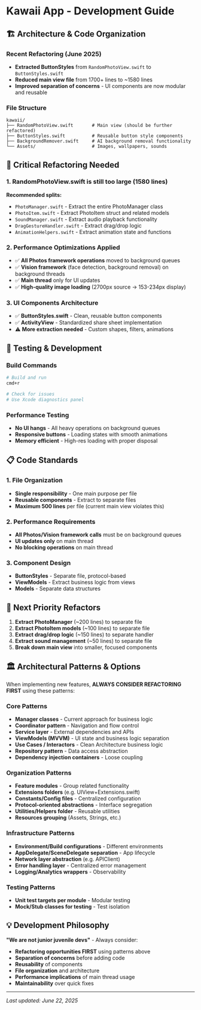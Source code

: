 # Kawaii App - Development Guide

## 🏗️ Architecture & Code Organization

### Recent Refactoring (June 2025)
- **Extracted ButtonStyles** from `RandomPhotoView.swift` to `ButtonStyles.swift`
- **Reduced main view file** from 1700+ lines to ~1580 lines
- **Improved separation of concerns** - UI components are now modular and reusable

### File Structure
```
kawaii/
├── RandomPhotoView.swift       # Main view (should be further refactored)
├── ButtonStyles.swift          # Reusable button style components
├── BackgroundRemover.swift     # AI background removal functionality
└── Assets/                     # Images, wallpapers, sounds
```

## 🚨 Critical Refactoring Needed

### 1. **RandomPhotoView.swift is still too large (1580 lines)**
**Recommended splits:**
- `PhotoManager.swift` - Extract the entire PhotoManager class
- `PhotoItem.swift` - Extract PhotoItem struct and related models
- `SoundManager.swift` - Extract audio playback functionality  
- `DragGestureHandler.swift` - Extract drag/drop logic
- `AnimationHelpers.swift` - Extract animation state and functions

### 2. **Performance Optimizations Applied**
- ✅ **All Photos framework operations** moved to background queues
- ✅ **Vision framework** (face detection, background removal) on background threads
- ✅ **Main thread** only for UI updates
- ✅ **High-quality image loading** (2700px source → 153-234px display)

### 3. **UI Components Architecture**
- ✅ **ButtonStyles.swift** - Clean, reusable button components
- ✅ **ActivityView** - Standardized share sheet implementation
- ⚠️ **More extraction needed** - Custom shapes, filters, animations

## 🧪 Testing & Development

### Build Commands
```bash
# Build and run
cmd+r

# Check for issues
# Use Xcode diagnostics panel
```

### Performance Testing
- **No UI hangs** - All heavy operations on background queues
- **Responsive buttons** - Loading states with smooth animations  
- **Memory efficient** - High-res loading with proper disposal

## 📋 Code Standards

### 1. **File Organization**
- **Single responsibility** - One main purpose per file
- **Reusable components** - Extract to separate files
- **Maximum 500 lines** per file (current main view violates this)

### 2. **Performance Requirements**
- **All Photos/Vision framework calls** must be on background queues
- **UI updates only** on main thread
- **No blocking operations** on main thread

### 3. **Component Design**
- **ButtonStyles** - Separate file, protocol-based
- **ViewModels** - Extract business logic from views
- **Models** - Separate data structures

## 🎯 Next Priority Refactors

1. **Extract PhotoManager** (~200 lines) to separate file
2. **Extract PhotoItem models** (~100 lines) to separate file  
3. **Extract drag/drop logic** (~150 lines) to separate handler
4. **Extract sound management** (~50 lines) to separate file
5. **Break down main view** into smaller, focused components

## 🏛️ Architectural Patterns & Options

When implementing new features, **ALWAYS CONSIDER REFACTORING FIRST** using these patterns:

### Core Patterns
- **Manager classes** - Current approach for business logic
- **Coordinator pattern** - Navigation and flow control
- **Service layer** - External dependencies and APIs
- **ViewModels (MVVM)** - UI state and business logic separation
- **Use Cases / Interactors** - Clean Architecture business logic
- **Repository pattern** - Data access abstraction
- **Dependency injection containers** - Loose coupling

### Organization Patterns
- **Feature modules** - Group related functionality
- **Extensions folders** (e.g. UIView+Extensions.swift)
- **Constants/Config files** - Centralized configuration
- **Protocol-oriented abstractions** - Interface segregation
- **Utilities/Helpers folder** - Reusable utilities
- **Resources grouping** (Assets, Strings, etc.)

### Infrastructure Patterns
- **Environment/Build configurations** - Different environments
- **AppDelegate/SceneDelegate separation** - App lifecycle
- **Network layer abstraction** (e.g. APIClient)
- **Error handling layer** - Centralized error management
- **Logging/Analytics wrappers** - Observability

### Testing Patterns
- **Unit test targets per module** - Modular testing
- **Mock/Stub classes for testing** - Test isolation

## 💡 Development Philosophy

**"We are not junior juvenile devs"** - Always consider:
- **Refactoring opportunities FIRST** using patterns above
- **Separation of concerns** before adding code
- **Reusability** of components  
- **File organization** and architecture
- **Performance implications** of main thread usage
- **Maintainability** over quick fixes

---
*Last updated: June 22, 2025*
